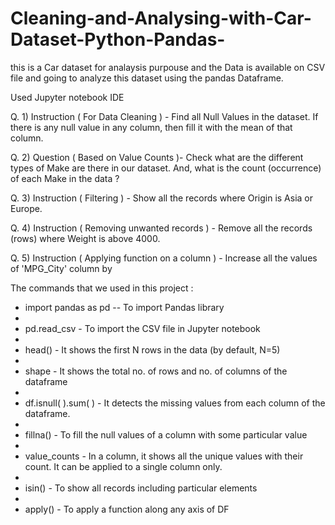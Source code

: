 # Cleaning-and-Analysing-with-Car-Dataset-Python-Pandas-

this is a Car dataset for analaysis purpouse and the Data is available on CSV file and going to analyze this dataset using the pandas Dataframe.

Used Jupyter notebook IDE


Q. 1) Instruction ( For Data Cleaning ) - Find all Null Values in the dataset. If there is any null value in any column, then fill it with the mean of that column.

Q. 2) Question ( Based on Value Counts )- Check what are the different types of Make are there in our dataset. And, what is the count (occurrence) of each Make in the data ?

Q. 3) Instruction ( Filtering ) - Show all the records where Origin is Asia or Europe.

Q. 4) Instruction ( Removing unwanted records ) - Remove all the records (rows) where Weight is above 4000.

Q. 5) Instruction ( Applying function on a column ) - Increase all the values of 'MPG_City' column by


The commands that we used in this project :

* import pandas as pd -- To import Pandas library
* 
* pd.read_csv - To import the CSV file in Jupyter notebook
* 
* head() - It shows the first N rows in the data (by default, N=5)
* 
* shape - It shows the total no. of rows and no. of columns of the dataframe
* 
* df.isnull( ).sum( ) - It detects the missing values from each column of the dataframe.
* 
* fillna() - To fill the null values of a column with some particular value
* 
* value_counts - In a column, it shows all the unique values with their count. It can be applied to a single column only.
* 
* isin() - To show all records including particular elements
* 
* apply() - To apply a function along any axis of DF
